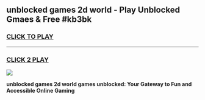 
## unblocked games 2d world - Play Unblocked Gmaes & Free #kb3bk
<h3>
<a href="https://news.freeplayer.one?title=unblocked_games_2d_world&ref=24F">CLICK TO PLAY</a></h3>
<hr>

<h3>
<a href="https://news.freeplayer.one?title=unblocked_games_2d_world&ref=24F">CLICK 2 PLAY</a>
  
</h3>

<a href="https://news.freeplayer.one?title=unblocked_games_2d_world&ref=24F/"><img src="https://clearcache.store/games.png"></a>


**unblocked games 2d world games unblocked: Your Gateway to Fun and Accessible Online Gaming**
